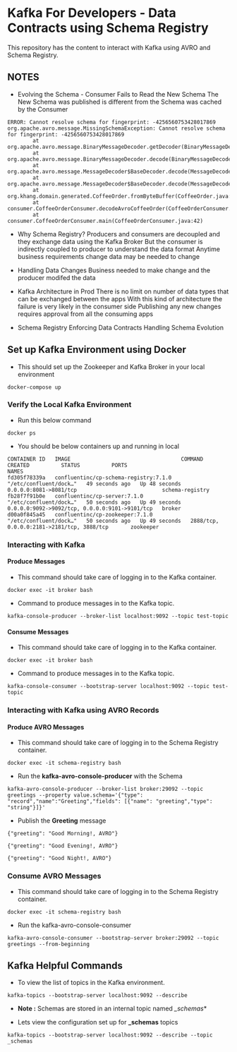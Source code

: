 # Kafka For Developers - Data Contracts using Schema Registry

This repository has the content to interact with Kafka using AVRO and Schema Registry.


## NOTES
- Evolving the Schema - Consumer Fails to Read the New Schema
The New Schema was published is different from the Schema was cached by the Consumer
```
ERROR: Cannot resolve schema for fingerprint: -4256560753428017869
org.apache.avro.message.MissingSchemaException: Cannot resolve schema for fingerprint: -4256560753428017869
        at org.apache.avro.message.BinaryMessageDecoder.getDecoder(BinaryMessageDecoder.java:142)
        at org.apache.avro.message.BinaryMessageDecoder.decode(BinaryMessageDecoder.java:160)
        at org.apache.avro.message.MessageDecoder$BaseDecoder.decode(MessageDecoder.java:141)
        at org.apache.avro.message.MessageDecoder$BaseDecoder.decode(MessageDecoder.java:129)
        at org.khang.domain.generated.CoffeeOrder.fromByteBuffer(CoffeeOrder.java:79)
        at consumer.CoffeeOrderConsumer.decodeAvroCoffeeOrder(CoffeeOrderConsumer.java:57)
        at consumer.CoffeeOrderConsumer.main(CoffeeOrderConsumer.java:42)
```

- Why Schema Registry?
  Producers and consumers are decoupled and they exchange data using the Kafka Broker
  But the consumer is indirectly coupled to producer to understand the data format
  Anytime business requirements change data may be needed to change

- Handling Data Changes
  Business needed to make change and the producer modifed the data

- Kafka Architecture in Prod
  There is no limit on number of data types that can be exchanged between the apps
  With this kind of architecture the failure is very likely in the consumer side
  Publishing any new changes requires approval from all the consuming apps

- Schema Registry
  Enforcing Data Contracts
  Handling Schema Evolution

## Set up Kafka Environment using Docker

- This should set up the Zookeeper and Kafka Broker in your local environment

```aidl
docker-compose up
```

### Verify the Local Kafka Environment

- Run this below command

```
docker ps
```

- You should be below containers up and running in local

```
CONTAINER ID   IMAGE                                   COMMAND                  CREATED          STATUS          PORTS                                            NAMES
fd305f78339a   confluentinc/cp-schema-registry:7.1.0   "/etc/confluent/dock…"   49 seconds ago   Up 48 seconds   0.0.0.0:8081->8081/tcp                           schema-registry
fb28f7f91b0e   confluentinc/cp-server:7.1.0            "/etc/confluent/dock…"   50 seconds ago   Up 49 seconds   0.0.0.0:9092->9092/tcp, 0.0.0.0:9101->9101/tcp   broker
d00a0f845a45   confluentinc/cp-zookeeper:7.1.0         "/etc/confluent/dock…"   50 seconds ago   Up 49 seconds   2888/tcp, 0.0.0.0:2181->2181/tcp, 3888/tcp       zookeeper
```

### Interacting with Kafka

#### Produce Messages

- This  command should take care of logging in to the Kafka container.

```
docker exec -it broker bash
```

- Command to produce messages in to the Kafka topic.

```
kafka-console-producer --broker-list localhost:9092 --topic test-topic
```

#### Consume Messages

- This  command should take care of logging in to the Kafka container.

```
docker exec -it broker bash
```
- Command to produce messages in to the Kafka topic.

```
kafka-console-consumer --bootstrap-server localhost:9092 --topic test-topic
```

### Interacting with Kafka using AVRO Records

#### Produce AVRO Messages

- This  command should take care of logging in to the Schema Registry container.

```
docker exec -it schema-registry bash
```

- Run the **kafka-avro-console-producer** with the Schema

```
kafka-avro-console-producer --broker-list broker:29092 --topic greetings --property value.schema='{"type": "record","name":"Greeting","fields": [{"name": "greeting","type": "string"}]}'
```

- Publish the **Greeting** message

```
{"greeting": "Good Morning!, AVRO"}
```

```
{"greeting": "Good Evening!, AVRO"}
```

```
{"greeting": "Good Night!, AVRO"}
```

### Consume AVRO Messages

- This  command should take care of logging in to the Schema Registry container.

```
docker exec -it schema-registry bash

```

- Run the kafka-avro-console-consumer

```
kafka-avro-console-consumer --bootstrap-server broker:29092 --topic greetings --from-beginning
```

## Kafka Helpful Commands

- To view the list of topics in the Kafka environment.

```
kafka-topics --bootstrap-server localhost:9092 --describe
```

- **Note :** Schemas are stored in an internal topic named *_schemas**

- Lets view the configuration set up for **_schemas** topics   

```
kafka-topics --bootstrap-server localhost:9092 --describe --topic _schemas
```
